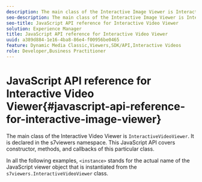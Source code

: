 ```yaml
---
description: The main class of the Interactive Image Viewer is InteractiveVideoViewer. It is declared in the s7viewers namespace. This JavaScript API covers constructor, methods, and callbacks of this particular class.
seo-description: The main class of the Interactive Image Viewer is InteractiveVideoViewer. It is declared in the s7viewers namespace. This JavaScript API covers constructor, methods, and callbacks of this particular class.
seo-title: JavaScript API reference for Interactive Video Viewer
solution: Experience Manager
title: JavaScript API reference for Interactive Video Viewer
uuid: a389d884-1e16-4ba8-86e4-f00956be0465
feature: Dynamic Media Classic,Viewers,SDK/API,Interactive Videos
role: Developer,Business Practitioner
---
```


# JavaScript API reference for Interactive Video Viewer{#javascript-api-reference-for-interactive-image-viewer}

The main class of the Interactive Video Viewer is `InteractiveVideoViewer`. It is declared in the s7viewers namespace. This JavaScript API covers constructor, methods, and callbacks of this particular class.

In all the following examples, `<instance>` stands for the actual name of the JavaScript viewer object that is instantiated from the `s7viewers.InteractiveVideoViewer` class. 
